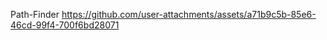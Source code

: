 
  P a t h - F i n d e r 
 
 https://github.com/user-attachments/assets/a71b9c5b-85e6-46cd-99f4-700f6bd28071
